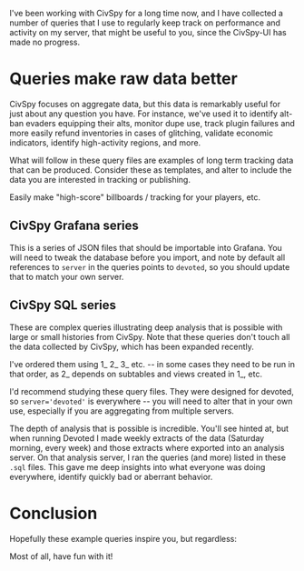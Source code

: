 I've been working with CivSpy for a long time now, and I have collected a number of queries that I use to regularly keep track on performance and activity on my server, that might be useful to you, since the CivSpy-UI has made no progress.

# Queries make raw data better

CivSpy focuses on aggregate data, but this data is remarkably useful for just about any question you have. For instance, we've used it to identify alt-ban evaders equipping their alts, monitor dupe use, track plugin failures and more easily refund inventories in cases of glitching, validate economic indicators, identify high-activity regions, and more.

What will follow in these query files are examples of long term tracking data that can be produced. Consider these as templates, and alter to include the data you are interested in tracking or publishing. 

Easily make "high-score" billboards / tracking for your players, etc.


## CivSpy Grafana series

This is a series of JSON files that should be importable into Grafana. You will need to tweak the database before you import, and note by default all references to `server` in the queries points to `devoted`, so you should update that to match your own server.


## CivSpy SQL series

These are complex queries illustrating deep analysis that is possible with large or small histories from CivSpy. Note that these queries don't touch all the data collected by CivSpy, which has been expanded recently.

I've ordered them using 1_ 2_ 3_ etc. -- in some cases they need to be run in that order, as 2_ depends on subtables and views created in 1_, etc. 

I'd recommend studying these query files. They were designed for devoted, so `server='devoted'` is everywhere -- you will need to alter that in your own use, especially if you are aggregating from multiple servers.

The depth of analysis that is possible is incredible. You'll see hinted at, but when running Devoted I made weekly extracts of the data (Saturday morning, every week) and those extracts where exported into an analysis server.
On that analysis server, I ran the queries (and more) listed in these `.sql` files. This gave me deep insights into what everyone was doing everywhere, identify quickly bad or aberrant behavior.

# Conclusion

Hopefully these example queries inspire you, but regardless:

Most of all, have fun with it!

